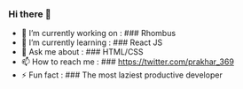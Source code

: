 ### Hi there 👋


- 🔭 I’m currently working on : ### Rhombus
- 🌱 I’m currently learning : ### React JS 
- 💬 Ask me about : ### HTML/CSS
- 📫 How to reach me : ### https://twitter.com/prakhar_369
- ⚡ Fun fact : ### The most laziest productive developer

